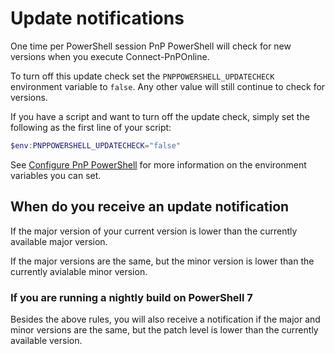 # Update notifications
One time per PowerShell session PnP PowerShell will check for new versions when you execute Connect-PnPOnline.

To turn off this update check set the `PNPPOWERSHELL_UPDATECHECK` environment variable to `false`. Any other value will still continue to check for versions. 

If you have a script and want to turn off the update check, simply set the following as the first line of your script:

```powershell
$env:PNPPOWERSHELL_UPDATECHECK="false"
```



See [Configure PnP PowerShell](configuration.md) for more information on the environment variables you can set.

## When do you receive an update notification

If the major version of your current version is lower than the currently available major version.

If the major versions are the same, but the minor version is lower than the currently avialable minor version.

### If you are running a nightly build on PowerShell 7

Besides the above rules, you will also receive a notification if the major and minor versions are the same, but the patch level is lower than the currently available version.

